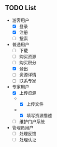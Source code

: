 ## TODO List
- 游客用户
    - [x] 登录
    - [x] 注册
    - [ ] 搜索
- 普通用户
    - [ ] 下载
    - [ ] 购买资源
    - [ ] 购买积分
    - [x] 登出
    - [ ] 资源详情
    - [ ] 联系专家
- 专家用户
    - [x] 上传资源
    - - [x] 上传文件
    - - [x] 填写资源描述
    - [ ] 维护门户系统
- 管理员用户
    - [ ] 处理反馈
    - [ ] 处理认证
